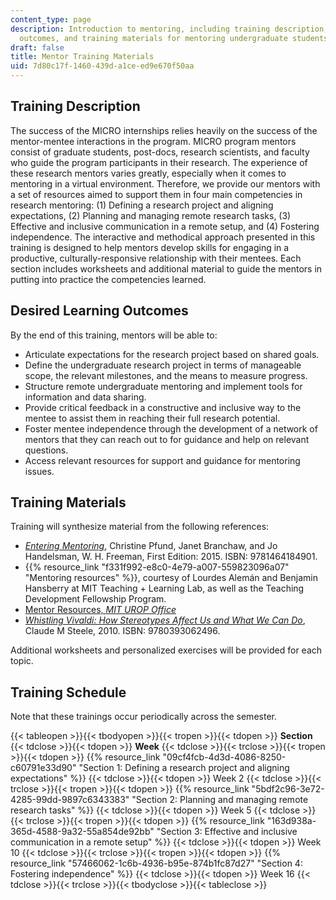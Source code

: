 ```yaml
---
content_type: page
description: Introduction to mentoring, including training description, desired learning
  outcomes, and training materials for mentoring undergraduate students.
draft: false
title: Mentor Training Materials
uid: 7d80c17f-1460-439d-a1ce-ed9e670f50aa
---
```

## Training Description

The success of the MICRO internships relies heavily on the success of the mentor-mentee interactions in the program. MICRO program mentors consist of graduate students, post-docs, research scientists, and faculty who guide the program participants in their research. The experience of these research mentors varies greatly, especially when it comes to mentoring in a virtual environment. Therefore, we provide our mentors with a set of resources aimed to support them in four main competencies in research mentoring: (1) Defining a research project and aligning expectations, (2) Planning and managing remote research tasks, (3) Effective and inclusive communication in a remote setup, and (4) Fostering independence. The interactive and methodical approach presented in this training is designed to help mentors develop skills for engaging in a productive, culturally-responsive relationship with their mentees. Each section includes worksheets and additional material to guide the mentors in putting into practice the competencies learned.

## Desired Learning Outcomes

By the end of this training, mentors will be able to:

- Articulate expectations for the research project based on shared goals.
- Define the undergraduate research project in terms of manageable scope, the relevant milestones, and the means to measure progress.
- Structure remote undergraduate mentoring and implement tools for information and data sharing.
- Provide critical feedback in a constructive and inclusive way to the mentee to assist them in reaching their full research potential.
- Foster mentee independence through the development of a network of mentors that they can reach out to for guidance and help on relevant questions.
- Access relevant resources for support and guidance for mentoring issues.

## Training Materials

Training will synthesize material from the following references:

- [*Entering Mentoring*](https://cimerproject.org/entering-mentoring/), Christine Pfund, Janet Branchaw, and Jo Handelsman, W. H. Freeman, First Edition: 2015. ISBN: 9781464184901.
- {{% resource_link "f331f992-e8c0-4e79-a007-559823096a07" "Mentoring resources" %}}, courtesy of Lourdes Alemán and Benjamin Hansberry at MIT Teaching + Learning Lab, as well as the Teaching Development Fellowship Program.
- [Mentor Resources, *MIT UROP Office*](https://urop.mit.edu/mentors/resources)
- [*Whistling Vivaldi: How Stereotypes Affect Us and What We Can Do*](https://wwnorton.com/books/Whistling-Vivaldi/), Claude M Steele, 2010. ISBN: 9780393062496.

Additional worksheets and personalized exercises will be provided for each topic.

## Training Schedule

Note that these trainings occur periodically across the semester.

{{< tableopen >}}{{< tbodyopen >}}{{< tropen >}}{{< tdopen >}}
**Section**
{{< tdclose >}}{{< tdopen >}}
**Week**
{{< tdclose >}}{{< trclose >}}{{< tropen >}}{{< tdopen >}}
{{% resource_link "09cf4fcb-4d3d-4086-8250-c60791e33d90" "Section 1: Defining a research project and aligning expectations" %}}
{{< tdclose >}}{{< tdopen >}}
Week 2
{{< tdclose >}}{{< trclose >}}{{< tropen >}}{{< tdopen >}}
{{% resource_link "5bdf2c96-3e72-4285-99dd-9897c6343383" "Section 2: Planning and managing remote research tasks" %}}
{{< tdclose >}}{{< tdopen >}}
Week 5
{{< tdclose >}}{{< trclose >}}{{< tropen >}}{{< tdopen >}}
{{% resource_link "163d938a-365d-4588-9a32-55a854de92bb" "Section 3: Effective and inclusive communication in a remote setup" %}}
{{< tdclose >}}{{< tdopen >}}
Week 10
{{< tdclose >}}{{< trclose >}}{{< tropen >}}{{< tdopen >}}
{{% resource_link "57466062-1c6b-4936-b95e-874b1fc87d27" "Section 4: Fostering independence" %}}
{{< tdclose >}}{{< tdopen >}}
Week 16
{{< tdclose >}}{{< trclose >}}{{< tbodyclose >}}{{< tableclose >}}